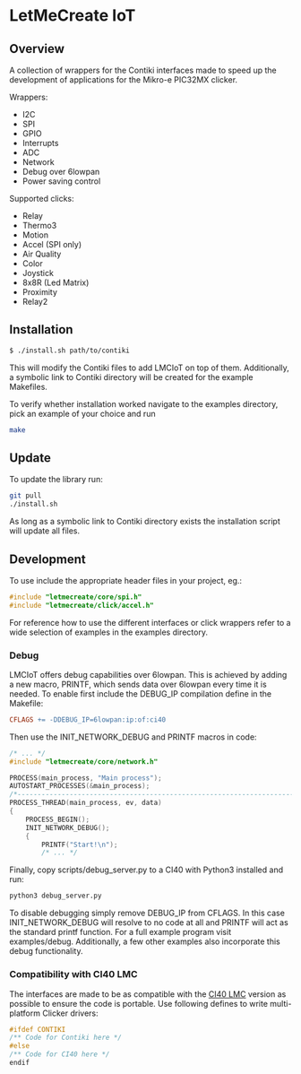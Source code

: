 # LetMeCreate IoT

## Overview

A collection of wrappers for the Contiki interfaces made to speed up the development of applications for the Mikro-e PIC32MX clicker.

Wrappers:
  - I2C
  - SPI
  - GPIO
  - Interrupts
  - ADC
  - Network
  - Debug over 6lowpan
  - Power saving control

Supported clicks:
  - Relay
  - Thermo3
  - Motion
  - Accel (SPI only)
  - Air Quality
  - Color
  - Joystick
  - 8x8R (Led Matrix)
  - Proximity
  - Relay2

## Installation

```sh
$ ./install.sh path/to/contiki
```

This will modify the Contiki files to add LMCIoT on top of them. Additionally, a symbolic link to Contiki directory will be created for the example Makefiles.

To verify whether installation worked navigate to the examples directory, pick an example of your choice and run

```sh
make
```

## Update

To update the library run:

```sh
git pull
./install.sh
```

As long as a symbolic link to Contiki directory exists the installation script will update all files.

## Development

To use include the appropriate header files in your project, eg.:

```C
#include "letmecreate/core/spi.h"
#include "letmecreate/click/accel.h"
```

For reference how to use the different interfaces or click wrappers refer to a wide selection of examples in the examples directory.

### Debug

LMCIoT offers debug capabilities over 6lowpan. This is achieved by adding a new macro, PRINTF, which sends data over 6lowpan every time
it is needed. To enable first include the DEBUG_IP compilation define in the Makefile:

```Makefile
CFLAGS += -DDEBUG_IP=6lowpan:ip:of:ci40
```

Then use the INIT_NETWORK_DEBUG and PRINTF macros in code:
```C
/* ... */
#include "letmecreate/core/network.h"

PROCESS(main_process, "Main process");
AUTOSTART_PROCESSES(&main_process);
/*---------------------------------------------------------------------------*/
PROCESS_THREAD(main_process, ev, data)
{
    PROCESS_BEGIN();
    INIT_NETWORK_DEBUG();
    {
        PRINTF("Start!\n");
        /* ... */
```
Finally, copy scripts/debug_server.py to a CI40 with Python3 installed and run:
```sh
python3 debug_server.py
```

To disable debugging simply remove DEBUG_IP from CFLAGS. In this case INIT_NETWORK_DEBUG will resolve to no code at all and PRINTF will act as the standard printf function. 
For a full example program visit examples/debug. Additionally, a few other examples also incorporate this debug functionality.

### Compatibility with CI40 LMC

The interfaces are made to be as compatible with the [CI40 LMC](https://github.com/francois-berder/LetMeCreate) version as possible to ensure the code is portable. Use following defines to write multi-platform Clicker drivers:

```C
#ifdef CONTIKI
/** Code for Contiki here */
#else
/** Code for CI40 here */
endif
```
